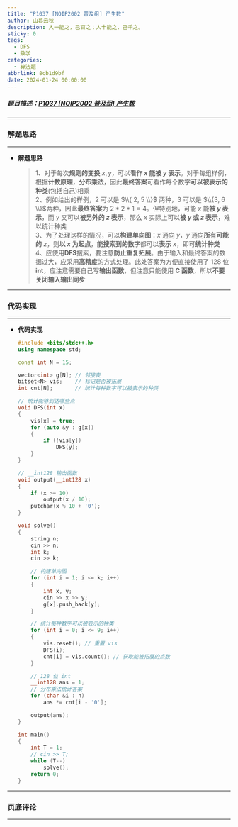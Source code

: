 ```yaml
---
title: "P1037 [NOIP2002 普及组] 产生数"
author: 山暮云秋
description: 人一能之，己百之；人十能之，己千之。
sticky: 0
tags:
  - DFS
  - 数学
categories:
  - 算法题
abbrlink: 8cb1d9bf
date: 2024-01-24 00:00:00
---
```


##### 题目描述：[P1037 [NOIP2002 普及组] 产生数](https://www.luogu.com.cn/problem/P1037)

---

### **解题思路**

---

- **解题思路**

  > 1、对于每次**规则的变换** $x, y$，可以**看作 $x$ 能被 $y$ 表示**。对于每组样例，根据**计数原理**，**分布乘法**，因此**最终答案**可看作每个数字**可以被表示的种类**(包括自己)相乘  
  > 2、例如给出的样例，$2$ 可以是 $\\{ 2, 5 \\}$ 两种，$3$ 可以是 $\\{3, 6 \\}$两种，因此**最终答案**为 $2 * 2 * 1 = 4$。但特别地，可能 $x$ 能**被 $y$ 表示**，而 $y$ 又可以**被另外的 $z$ 表示**，那么 $x$ 实际上可以**被 $y$ 或 $z$ 表示**，难以统计种类  
  > 3、为了处理这样的情况，可以**构建单向图**：$x$ 通向 $y$，$y$ 通向**所有可能的** $z$，则**以 $x$ 为起点**，**能搜索到的数字**都可以**表示** $x$，即可**统计种类**  
  > 4、应使用**DFS**搜索，要注意**防止重复拓展**。由于输入和最终答案的数据过大，应采用**高精度**的方式处理。此处答案为方便直接使用了 $128$ 位 **int**，应注意需要自己写**输出函数**，但注意只能使用 **C 函数**，所以**不要关闭输入输出同步**

---

### **代码实现**

---

- **代码实现**

  ```cpp
  #include <bits/stdc++.h>
  using namespace std;

  const int N = 15;

  vector<int> g[N]; // 邻接表
  bitset<N> vis;    // 标记是否被拓展
  int cnt[N];       // 统计每种数字可以被表示的种类

  // 统计能够到达哪些点
  void DFS(int x)
  {
      vis[x] = true;
      for (auto &y : g[x])
      {
          if (!vis[y])
              DFS(y);
      }
  }

  // __int128 输出函数
  void output(__int128 x)
  {
      if (x >= 10)
          output(x / 10);
      putchar(x % 10 + '0');
  }

  void solve()
  {
      string n;
      cin >> n;
      int k;
      cin >> k;

      // 构建单向图
      for (int i = 1; i <= k; i++)
      {
          int x, y;
          cin >> x >> y;
          g[x].push_back(y);
      }

      // 统计每种数字可以被表示的种类
      for (int i = 0; i <= 9; i++)
      {
          vis.reset(); // 重置 vis
          DFS(i);
          cnt[i] = vis.count(); // 获取能被拓展的点数
      }

      // 128 位 int
      __int128 ans = 1;
      // 分布乘法统计答案
      for (char &i : n)
          ans *= cnt[i - '0'];

      output(ans);
  }

  int main()
  {
      int T = 1;
      // cin >> T;
      while (T--)
          solve();
      return 0;
  }
  ```

---

### **页底评论**

---
